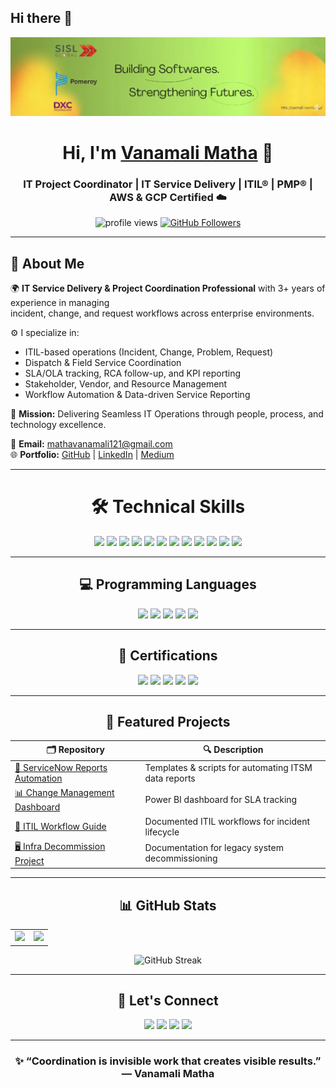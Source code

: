 ## Hi there 👋
<!-- GitHub Banner -->
![](https://raw.githubusercontent.com/vanamalimatha123/vanamalimatha123/main/Banner.png)

<!-- GitHub Banner -->

<h1 align="center">Hi, I'm <a href="https://www.linkedin.com/in/vanamalimatha123" target="_blank">Vanamali Matha</a> 👋</h1>
<h3 align="center">IT Project Coordinator | IT Service Delivery | ITIL® | PMP® | AWS & GCP Certified ☁️</h3>

<p align="center">
  <img src="https://komarev.com/ghpvc/?username=vanamalimatha123&label=Profile%20Views&color=0e75b6&style=flat" alt="profile views" /> 
  <a href="https://github.com/vanamalimatha123?tab=followers"><img src="https://img.shields.io/github/followers/vanamalimatha123?label=Followers&style=social" alt="GitHub Followers"></a>
</p>

---

## 💫 About Me

🌍 **IT Service Delivery & Project Coordination Professional** with 3+ years of experience in managing  
incident, change, and request workflows across enterprise environments.  

⚙️ I specialize in:
- ITIL-based operations (Incident, Change, Problem, Request)
- Dispatch & Field Service Coordination  
- SLA/OLA tracking, RCA follow-up, and KPI reporting  
- Stakeholder, Vendor, and Resource Management  
- Workflow Automation & Data-driven Service Reporting  

🎯 **Mission:** Delivering Seamless IT Operations through people, process, and technology excellence.  

📩 **Email:** [mathavanamali121@gmail.com](mailto:mathavanamali121@gmail.com)  
🌐 **Portfolio:** [GitHub](https://github.com/vanamalimatha123) | [LinkedIn](https://www.linkedin.com/in/vanamalimatha123) | [Medium](https://medium.com/@mathavanamali121)

---

<h1 align="center">🛠️ Technical Skills</h1>

<p align="center">
<img src="https://img.shields.io/badge/ServiceNow-013243?style=for-the-badge&logo=servicenow&logoColor=white"/>
<img src="https://img.shields.io/badge/Jira-0052CC?style=for-the-badge&logo=jira&logoColor=white"/>
<img src="https://img.shields.io/badge/Ivanti-E31E26?style=for-the-badge&logoColor=white"/>
<img src="https://img.shields.io/badge/Dynatrace-1496FF?style=for-the-badge&logo=dynatrace&logoColor=white"/>
<img src="https://img.shields.io/badge/Power%20BI-F2C811?style=for-the-badge&logo=powerbi&logoColor=black"/>
<img src="https://img.shields.io/badge/Excel-217346?style=for-the-badge&logo=microsoft-excel&logoColor=white"/>
<img src="https://img.shields.io/badge/SharePoint-0078D4?style=for-the-badge&logo=microsoft-sharepoint&logoColor=white"/>
<img src="https://img.shields.io/badge/AWS-FF9900?style=for-the-badge&logo=amazonaws&logoColor=white"/>
<img src="https://img.shields.io/badge/GCP-4285F4?style=for-the-badge&logo=googlecloud&logoColor=white"/>
<img src="https://img.shields.io/badge/MS%20Office-0078D4?style=for-the-badge&logo=microsoft-office&logoColor=white"/>
<img src="https://img.shields.io/badge/Tekumo-000000?style=for-the-badge&logoColor=white"/>
<img src="https://img.shields.io/badge/FieldNation-0052CC?style=for-the-badge&logoColor=white"/>
</p>

---

<h2 align="center">💻 Programming Languages</h2>

<p align="center">
<img src="https://img.shields.io/badge/C-00599C?style=for-the-badge&logo=c&logoColor=white"/>
<img src="https://img.shields.io/badge/Java-ED8B00?style=for-the-badge&logo=java&logoColor=white"/>
<img src="https://img.shields.io/badge/HTML5-E34F26?style=for-the-badge&logo=html5&logoColor=white"/>
<img src="https://img.shields.io/badge/CSS3-1572B6?style=for-the-badge&logo=css3&logoColor=white"/>
<img src="https://img.shields.io/badge/JavaScript-F7DF1E?style=for-the-badge&logo=javascript&logoColor=black"/>
</p>

---

<h2 align="center">🏅 Certifications</h2>

<p align="center">
<img src="https://img.shields.io/badge/ITIL®%20v4%20Foundation-6C63FF?style=for-the-badge&logo=itil&logoColor=white"/>
<img src="https://img.shields.io/badge/Project%20Management%20Foundations-0078D4?style=for-the-badge&logo=project&logoColor=white"/>
<img src="https://img.shields.io/badge/AWS%20Certified%20Practitioner-FF9900?style=for-the-badge&logo=amazonaws&logoColor=white"/>
<img src="https://img.shields.io/badge/AWS%20Solutions%20Architect-232F3E?style=for-the-badge&logo=amazonaws&logoColor=white"/>
<img src="https://img.shields.io/badge/GCP%20Associate%20Engineer-4285F4?style=for-the-badge&logo=googlecloud&logoColor=white"/>
</p>

---

<h2 align="center">📂 Featured Projects</h2>

| 🗂️ Repository | 🔍 Description |
|---------------|----------------|
| [🧾 ServiceNow Reports Automation](https://github.com/vanamalimatha123/ServiceNow-Reports-Automation) | Templates & scripts for automating ITSM data reports |
| [📊 Change Management Dashboard](https://github.com/vanamalimatha123/Change-Management-Dashboard) | Power BI dashboard for SLA tracking |
| [📘 ITIL Workflow Guide](https://github.com/vanamalimatha123/Incident-Workflow-Guide) | Documented ITIL workflows for incident lifecycle |
| [🖥️ Infra Decommission Project](https://github.com/vanamalimatha123/Infra-Decommission-Project) | Documentation for legacy system decommissioning |

---

<h2 align="center">📊 GitHub Stats</h2>

<table align="center">
  <tr>
    <td><img src="https://github-readme-stats.vercel.app/api?username=vanamalimatha123&show_icons=true&theme=blueberry" /></td>
    <td><img src="https://github-readme-stats.vercel.app/api/top-langs/?username=vanamalimatha123&layout=compact&theme=blueberry" /></td>
  </tr>
</table>

<div align="center">
<p><img src="https://github-readme-streak-stats.herokuapp.com/?user=vanamalimatha123&theme=blueberry" alt="GitHub Streak" /></p>
</div>

---

<h2 align="center">📱 Let's Connect</h2>

<p align="center">
  <a href="https://www.linkedin.com/in/vanamalimatha123"><img src="https://img.shields.io/badge/LinkedIn-0077B5?style=for-the-badge&logo=linkedin&logoColor=white"/></a>
  <a href="https://medium.com/@mathavanamali121"><img src="https://img.shields.io/badge/Medium-000000?style=for-the-badge&logo=medium&logoColor=white"/></a>
  <a href="mailto:mathavanamali121@gmail.com"><img src="https://img.shields.io/badge/Gmail-D14836?style=for-the-badge&logo=gmail&logoColor=white"/></a>
  <a href="https://github.com/vanamalimatha123"><img src="https://img.shields.io/badge/GitHub-181717?style=for-the-badge&logo=github&logoColor=white"/></a>
</p>

---

<h3 align="center">✨ “Coordination is invisible work that creates visible results.” — Vanamali Matha</h3>
<!--
**vanamalimatha123/vanamalimatha123** is a ✨ _special_ ✨ repository because its `README.md` (this file) appears on your GitHub profile.

Here are some ideas to get you started:

- 🔭 I’m currently working on ...
- 🌱 I’m currently learning ...
- 👯 I’m looking to collaborate on ...
- 🤔 I’m looking for help with ...
- 💬 Ask me about ...
- 📫 How to reach me: ...
- 😄 Pronouns: ...
- ⚡ Fun fact: ...
-->
